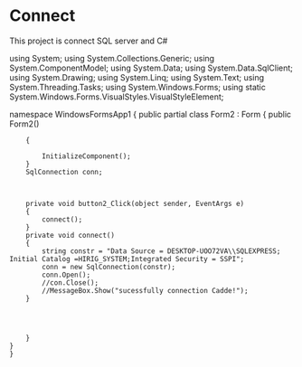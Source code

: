 # Connect
This project is connect SQL server and C#

using System;
using System.Collections.Generic;
using System.ComponentModel;
using System.Data;
using System.Data.SqlClient;
using System.Drawing;
using System.Linq;
using System.Text;
using System.Threading.Tasks;
using System.Windows.Forms;
using static System.Windows.Forms.VisualStyles.VisualStyleElement;


namespace WindowsFormsApp1
{
    public partial class Form2 : Form
    {
        public Form2()

        {
            
            InitializeComponent();
        }
        SqlConnection conn;
      


        private void button2_Click(object sender, EventArgs e)
        {
            connect();
        }
        private void connect()
        {
            string constr = "Data Source = DESKTOP-UOO72VA\\SQLEXPRESS; Initial Catalog =HIRIG_SYSTEM;Integrated Security = SSPI";
            conn = new SqlConnection(constr);
            conn.Open();
            //con.Close();
            //MessageBox.Show("sucessfully connection Cadde!");
        }

       
       

        }
    }
    }
    


